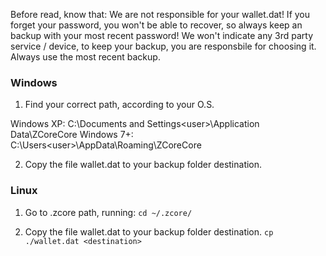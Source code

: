 Before read, know that:
We are not responsible for your wallet.dat!
If you forget your password, you won't be able to recover, so always keep an backup with your most recent password!
We won't  indicate any 3rd party service / device, to keep your backup, you are responsbile for choosing it.
Always use the most recent backup.

### Windows
1. Find your correct path, according to your O.S.

Windows XP: C:\Documents and Settings\<user>\Application Data\ZCoreCore
Windows 7+: C:\Users\<user>\AppData\Roaming\ZCoreCore

2. Copy the file wallet.dat to your backup folder destination.

### Linux
1. Go to .zcore path, running:
`cd ~/.zcore/`

2. Copy the file wallet.dat to your backup folder destination.
`cp ./wallet.dat <destination>`